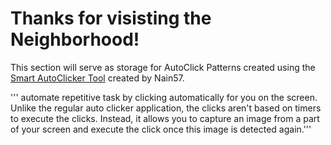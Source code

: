 # Thanks for visisting the Neighborhood!

This section will serve as storage for AutoClick Patterns created using the [Smart AutoClicker Tool](https://github.com/Nain57/Smart-AutoClicker) created by Nain57.

'''
automate repetitive task by clicking automatically for you on the screen. Unlike the regular auto clicker application, the clicks aren't based on timers to execute the clicks. Instead, it allows you to capture an image from a part of your screen and execute the click once this image is detected again.'''
